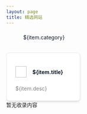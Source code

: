 ```yaml
---
layout: page
title: 精选网站
---
```

<div id="nav-container">
	<div class="nav-wrapper">
		<i class="before-icon iconfont icon-arrowleft" :class="{ 'disable-icon': navScroll.isLeft }" aria-hidden="true" @click="go(true)"></i>
		<i class="last-icon iconfont icon-arrowright" :class="{ 'disable-icon': navScroll.isRight }" aria-hidden="true" @click="go(false)"></i>
		<ul class="nav" ref="nav">
			<li v-for="(item,index) in webSites" :key="index" :class="{ active: activeCategory === item.category }" @click="setCategory(item, index)">${item.category}</li>
		</ul>
	</div>
	<ul class="content" v-if="navList.length">
		<li v-for="(item,index) in navList" :key="index">
			<div class="header">
			 <img v-if="item.icon" :src="item.icon" :alt="item.tag" loading="lazy" width="30" height="30">
			 <h4>${item.title}</h4>
			</div>
			<div class="desc" :title="item.desc">${item.desc}</div>
		</li>
	</ul>
	<div v-else>暂无收录内容</div>
</div>

<script type="module">

	const webSites = [
		{ category: '前端UI框架', children: [
			{tag: '框架',title: 'Angular', icon: '', url: 'https://angular.dev/', desc: ''},
			{tag: '框架',title: 'vue', icon: 'https://cn.vuejs.org/logo.svg', url: 'https://cn.vuejs.org', desc: '渐进式JavaScript 框架'},
			{tag: '框架',title: 'React', icon: '', url: '', desc: ''},
		]},
		{ category: '笔记文档', children: [
    	{ tag: '框架',title: 'Notion', url: '', desc: 'Window mac手机秒同步,功能强大',},
    	{ tag: '框架',title: '腾讯文档', url: 'https://docs.qq.com', desc: '文档在线共享',},
		]},
		{ category: 'NAS', children: [
			{ title: 'Sonarr', url: '', desc: '自动追剧',},
			{ title: 'Jellyfin', url: '', desc: '媒体库管理',},
			{ title: 'Bazarr', url: '', desc: '字幕下载',},
			{ title: 'Jackett', url: '', desc: 'BT种子聚合',},
		]},
		{ category: '图片音频处理', children: [
			{ title: 'TinyPNG', url: 'https://tinyjpg.com/', desc: '图片压缩',},
			{ title: 'iLoveImg', url: 'https://www.iloveimg.com/zh-cn', desc: '图片各种处理',},
			{ title: 'You Compress', url: 'https://www.youcompress.com/videos/', desc: '视频压缩',},
		]},
		{ category: 'UI设计', children: [
			  { title: 'Pinterest', url: 'https://www.pinterest.com/', desc: '关于图片的都可以在这里找到！',},
				{ title: 'Emoji', url: 'https://emojipedia.org/zh', desc: '复制粘贴就能用的图标！',},
				{ title: 'Behance', url: 'https://www.behance.com', desc: '',},
				{ title: 'Dribble', url: 'https://www.dribble.com', desc: '',},
				{ title: '365PSD', url: 'https://www.freeimages.com/cn/psd?ref=365psd', desc: '免费psd素材'}
		]},
		{ category: '3D设计', children: [
				{ title: 'Zbrush Central', url: 'https://www.zbrushcentral.com/', desc: 'Zbrush 雕刻论坛',},
				{ title: 'ArtStation', url: 'http://artstation.com/', desc: 'A站',},
		]},
		{ category: '视频网站', children: [
				{ title: 'bilibili', url: 'https://bilibili.com', desc: '',},
				{ title: '低端影视', url: '', desc: '',},
		]},
		{ category: 'Windows实用工具', children: [
				{ title: 'Listary', url: '', desc: '快捷检索,推荐💚',},
				{ title: 'SETUNA2', url: '', desc: '小巧截图置顶工具,推荐💚',},
				{ title: 'Sublime Text', url: '', desc: '文本编辑器,替代本地记事本,推荐💚',},
		]},
		{ category: 'Chrome实用插件', children: [
				{ title: 'Tampermonkey', url: '', desc: '',},
				{ title: 'AdBlock', url: '', desc: '广告屏蔽',},
				{ title: '猫抓', url: '', desc: '网页视频下载',},
		]},
		{ category: '壁纸', children: []},
		{ category: '图书馆', children: [
				{ title: 'ZLibary', url: 'https://z-lib.id/', desc: '图书下载,知识是无价的!',},
		]},
		{ category: '教学工具', children: [
				{ title: '图形方格纸', url: 'https://www.mygraphpaper.com/index.php?lang=zh-hans', desc: '在线方格纸输出pdf供打印使用',},
		]},
		{ category: '配色网站', children: [
				{ title: 'Color Space', url: 'https://mycolor.space/', desc: 'Never waste Hours on finding the perfect Color Palette again!',},
		]},
	]
	Vue.createApp({
	  setup() {
			const activeCategory = Vue.ref('');
			const navList = Vue.ref([])
			const navIndex = Vue.ref(0)
			const navScroll = Vue.ref({ isLeft: true, isRight: false})

			const navRef = Vue.useTemplateRef('nav')

			async function setCategory(web, index) {
		  		activeCategory.value = web.category;
					navList.value = web.children;
					navIndex.value = index;
					scrollToCenter(index)
		  		await Vue.nextTick();
		  }

			Vue.onMounted(() => {
				setCategory(webSites[0], 0);
			})

			function scrollToCenter(index) {
				const element = navRef.value.children[index];
				const containerWidth = navRef.value.offsetWidth;
				const elementLeft = element.offsetLeft;
				const elementWidth = element.offsetWidth;
				
				const scrollTo = elementLeft - (containerWidth / 2) + (elementWidth / 2);
				
				navRef.value.scrollTo({
					left: scrollTo,
					behavior: 'smooth'
				});
				setTimeout(() => checkScrollPosition(), 300)
			}

			function checkScrollPosition() {
				// 获取滚动条位置和最大滚动距离
				const scrollLeft = navRef.value.scrollLeft;
				const maxScroll = navRef.value.scrollWidth - navRef.value.clientWidth;
				let isLeft = false;
				let isRight = false;
				
				// 检查是否在最左侧
				if (scrollLeft <= 0) {
					isLeft = true;
				} else {
					isLeft = false;
				}
				
				// 检查是否在最右侧（考虑浮点数误差）
				if (scrollLeft >= maxScroll - 1) { // 减去1是为了处理某些浏览器的浮点数精度问题
					isRight = true
				} else {
					isRight = false
				}
				navScroll.value = {
					isLeft, isRight
				}
			}

			Vue.nextTick(() => window.addEventListener('resize', () => scrollToCenter(navIndex.value)));

			function go(front) {
				const scrollLeft = navRef.value.scrollLeft;
				navRef.value.scrollTo({
					left: scrollLeft + (front ? -250 : 250),
					behavior: 'smooth'
				});
				setTimeout(() => checkScrollPosition(), 300)
			}

	    return {
				navList,
				webSites: webSites,
				activeCategory,
				setCategory,
				go,
				navScroll
	    }
	  },
		delimiters: ['${', '}']
	}).mount('#nav-container');
</script>

<style>
#nav-container {
	overflow-x: hidden;
	ul,li {
		margin: 0;
		padding:
		list-style: none;
		padding-inline-start: 0;
	}
	.nav-wrapper {
		position: relative;
		margin-bottom: 1.5rem;
		.before-icon {
			position: absolute;
			left: 0;
			top: 50%;
			transform: translateY(-50%);
			font-size: 1.5rem;
			color: #111827;
			cursor: pointer;
		}
		.last-icon {
			position: absolute;
			right: 0;
			top: 50%;
			transform: translateY(-50%);
			font-size: 1.5rem;
			color: #111827;
			cursor: pointer;
		}
		.disable-icon {
			cursor: default;
			color: #d1d5db;
		}
	}
	.nav {
		display: flex;
		gap: 1rem;
		flex-wrap: nowrap;
		overflow-x: auto;
		align-items: center;
		margin: 0 30px 1rem;
		-ms-overflow-style: none;  /* Internet Explorer 10+ */
    scrollbar-width: none;  /* Firefox, Safari 18.2+, Chromium 121+ */
		&::-webkit-scrollbar { 
				display: none;  /* Older Safari and Chromium */
		}
		li {
			padding: 0.5rem 1rem;
			color: #111827;
			border-radius: 0.5rem;
			cursor: pointer;
			min-width: fit-content;
			&:hover {
				color: #2563eb;
			}
		}
		.active {
			color: #2563eb;
			background-color: #eaf2ff;
		}
	} 
	.content {
		display: grid;
		grid-template-columns: repeat(3, minmax(200px, 1fr));
		gap: 1.5rem;
		li {
			padding: 1.5rem;
			display: flex;
			flex-direction: column;
			gap: 0.5rem;
			border: 1px solid #e5e7eb;
			border-radius: 0.5rem;
			box-shadow: 0 4px 6px -1px #0000001a,0 2px 4px -2px #0000001a;
			background: #fff;
			cursor: pointer;
			.header {
				display: flex;
				align-items: center;
				gap: 1rem;
				color: #111827;
			}
			.desc {
				color: #00000080;
				font-size: 14px;
			}
			&:hover {
				background-color: #f3f4f6;
			}
		}
	}
}
</style>